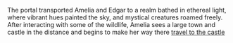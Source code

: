 The portal transported Amelia and Edgar to a realm bathed in ethereal light, where vibrant hues painted the sky, and mystical creatures roamed freely. After interacting with some of the wildlife, Amelia sees a large town and castle in the distance and begins to make her way there [travel to the castle](castle-option.md)